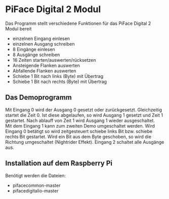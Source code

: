 # PiFace Digital 2 Modul
Das Programm stellt verschiedene Funktionen für das PiFace Digital 2 Modul bereit<br>
- einzelnen Eingang einlesen<br>
- einzelnen Ausgang schreiben<br>
- 8 Eingänge einlesen<br>
- 8 Ausgänge schreiben<br>
- 16 Zeiten starten/auswerten/rücksetzen<br>
- Ansteigende Flanken auswerten<br>
- Abfallende Flanken auswerten<br>
- Schiebe 1 Bit nach links (Byte) mit Übertrag<br>
- Schiebe 1 Bit nach rechts (Byte) mit Übertrag<br>
## Das Demoprogramm
Mit Eingang 0 wird der Ausgang 0 gesetzt oder zurückgesetzt. Gleichzeitig startet die Zeit 0. Ist diese abgelaufen, 
so wird Ausgang 1 gesetzt und Zeit 1 gestartet. Nach ablauff von Zeit 1 wird Ausgang 1 wieder ausgeschaltet.<br>
Mit dem Eingang 1 kann zum zweiten Demo umgeschaltet werden. Wird Eingang 0 betätigt so wird zeitgesteuert schiebe links Bit
bzw. schiebe rechts Bit gestartet. Wird ein Bit aus dem Byte geschoben, so wird die Richtung umgeschaltet (Nightrider Effekt).
Eingang 2 schaltet alle Ausgänge aus.<br>
## Installation auf dem Raspberry Pi
Benötigt werden die Dateien:<br>
- pifacecommon-master<br>
- pifacedigitalio-master<br>
